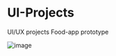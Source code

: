 # UI-Projects
 UI/UX projects
Food-app prototype 

![image](https://user-images.githubusercontent.com/76978835/191627812-be14d797-2cb4-47c1-91b3-94ec91a6a6da.png)

